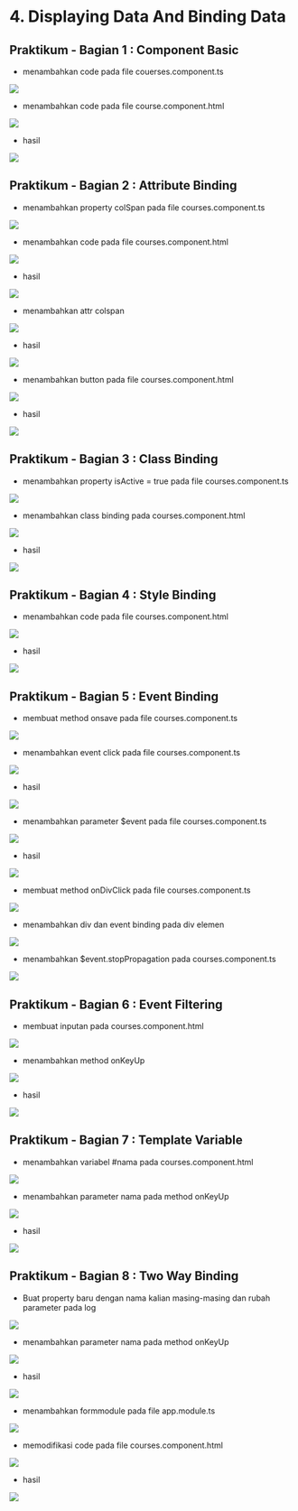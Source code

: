 # 4. Displaying Data And Binding Data

Praktikum - Bagian 1 : Component Basic
---

* menambahkan code pada file couerses.component.ts

![](img/4/1.PNG)

* menambahkan code pada file course.component.html

![](img/4/2.PNG)

* hasil

![](img/4/3.PNG)

Praktikum - Bagian 2 : Attribute Binding
---

* menambahkan property colSpan pada file courses.component.ts

![](img/4/4.PNG)

* menambahkan code pada file courses.component.html

![](img/4/5.PNG)

* hasil

![](img/4/6.PNG)

* menambahkan attr colspan

![](img/4/7.PNG)

* hasil

![](img/4/8.PNG)

* menambahkan button pada file courses.component.html

![](img/4/9.PNG)

* hasil

![](img/4/10.PNG)

Praktikum - Bagian 3 : Class Binding
---

* menambahkan property isActive = true pada file courses.component.ts

![](img/4/11.PNG)

* menambahkan class binding pada courses.component.html

![](img/4/12.PNG)

* hasil

![](img/4/13.PNG)

Praktikum - Bagian 4 : Style Binding
---

* menambahkan code pada file courses.component.html

![](img/4/14.PNG)

* hasil

![](img/4/15.PNG)

Praktikum - Bagian 5 : Event Binding
---

* membuat method onsave pada file courses.component.ts

![](img/4/16.PNG)

* menambahkan event click pada file courses.component.ts

![](img/4/17.PNG)

* hasil

![](img/4/18.PNG)

* menambahkan parameter $event pada file courses.component.ts

![](img/4/19.PNG)

* hasil

![](img/4/20.PNG)

* membuat method onDivClick pada file courses.component.ts

![](img/4/21.PNG)

* menambahkan div dan event binding pada div elemen

![](img/4/22.PNG)

* menambahkan $event.stopPropagation pada courses.component.ts

![](img/4/23.PNG)

Praktikum - Bagian 6 : Event Filtering
---

* membuat inputan pada courses.component.html

![](img/4/24.PNG)

* menambahkan method onKeyUp

![](img/4/25.PNG)

* hasil

![](img/4/26.PNG)

Praktikum - Bagian 7 : Template Variable
---

* menambahkan variabel #nama pada courses.component.html

![](img/4/27.PNG)

* menambahkan parameter nama pada method onKeyUp

![](img/4/28.PNG)

* hasil

![](img/4/29.PNG)

Praktikum - Bagian 8 : Two Way Binding
---

* Buat property baru dengan nama kalian masing-masing dan rubah parameter pada log

![](img/4/30.PNG)

* menambahkan parameter nama pada method onKeyUp

![](img/4/31.PNG)

* hasil

![](img/4/32.PNG)

* menambahkan formmodule pada file app.module.ts

![](img/4/33.PNG)

* memodifikasi code pada file courses.component.html

![](img/4/34.PNG)

* hasil

![](img/4/35.PNG)